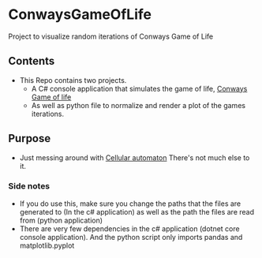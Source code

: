 # ConwaysGameOfLife

Project to visualize random iterations of Conways Game of Life

## Contents

- This Repo contains two projects.
  - A C# console application that simulates the game of life, [Conways Game of life](https://en.wikipedia.org/wiki/Conway's_Game_of_Life)
  - As well as python file to normalize and render a plot of the games iterations.

## Purpose

- Just messing around with [Cellular automaton](https://en.wikipedia.org/wiki/Cellular_automaton) There's not much else to it.

### Side notes

- If you do use this, make sure you change the paths that the files are generated to (In the c# application) as well as the path the files are read from (python application)
- There are very few dependencies in the c# application (dotnet core console application). And the python script only imports pandas and matplotlib.pyplot